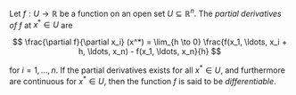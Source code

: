 Let $f: U \to \mathbb{R}$ be a function on an open set $U \subseteq \mathbb{R}^n$. The *partial derivatives of* $f$ at $x^* \in U$ are 

$$
\frac{\partial f}{\partial x_i} (x^*) = \lim_{h \to 0} \frac{f(x_1, \ldots, x_i + h, \ldots, x_n) - f(x_1, \ldots, x_n}{h}
$$

for $i = 1, \ldots, n$. If the partial derivatives exists for all $x^* \in U$, and furthermore are continuous for $x^* \in U$, then the function $f$ is said to be *differentiable*.
